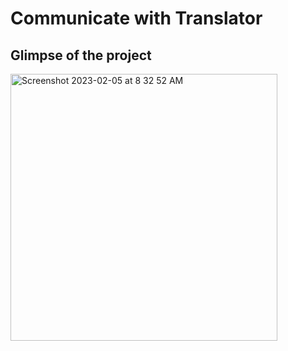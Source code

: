# Communicate with Translator

## Glimpse of the project


<img width="427" alt="Screenshot 2023-02-05 at 8 32 52 AM" src="https://user-images.githubusercontent.com/91521935/216799316-0c3751e9-b398-4bdc-a360-be1b0be75d4d.png">
